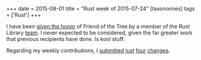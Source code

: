 +++
date = 2015-08-01
title = "Rust week of 2015-07-24"
[taxonomies]
tags = ['Rust']
+++

I have been [given the honor] of Friend of the Tree by a member of the
Rust Library [team]. I never expected to be considered, given the far
greater work that previous recipients have done. Is kool stuff.

Regarding my weekly contributions, I [submitted] [just] [four]
[changes].

  [given the honor]: https://internals.rust-lang.org/t/subteam-reports-2015-07-24/2397
  [team]: http://www.rust-lang.org/team
  [submitted]: https://github.com/rust-lang/rust/pull/27273
  [just]: https://github.com/rust-lang/rust/pull/27274
  [four]: https://github.com/rust-lang/rust/pull/27276
  [changes]: https://github.com/rust-lang/rust/pull/27398
